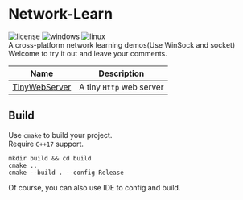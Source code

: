 # Network-Learn
![license](https://img.shields.io/badge/license-MIT-blue.svg?style=flat-square)
![windows](https://github.com/ho229v3666/Network-Learn/workflows/Windows/badge.svg?style=flat-square)
![linux](https://github.com/ho229v3666/Network-Learn/workflows/Linux/badge.svg?style=flat-square)  
A cross-platform network learning demos(Use WinSock and socket)  
Welcome to try it out and leave your comments.

| Name | Description |
| ---- | ----------- |
| [TinyWebServer](./TinyWebServer) | A tiny `Http` web server |

## Build

Use `cmake` to build your project.  
Require `C++17` support.
```shell
mkdir build && cd build
cmake ..
cmake --build . --config Release
```
Of course, you can also use IDE to config and build.